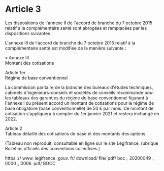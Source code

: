 # Article 3

Les dispositions de l'annexe II de l'accord de branche du 7 octobre 2015 relatif à la complémentaire santé sont abrogées et remplacées par les dispositions suivantes : 

L'annexe III de l'accord de branche du 7 octobre 2015 relatif à la complémentaire santé est modifiée de la manière suivante : 

« Annexe III   
Montant des cotisations 

Article 1er   
Régime de base conventionnel 

La commission paritaire de la branche des bureaux d'études techniques, cabinets d'ingénieurs-conseils et sociétés de conseils recommande pour les tableaux des garanties du régime de base conventionnel figurant à l'annexe I du présent accord un montant de cotisations pour le régime de base obligatoire (base conventionnelle) de 50 € par mois. Ce montant de cotisation s'appliquera à compter du 1er janvier 2021 et restera inchangé en 2022. 

Article 2   
Tableau détaillé des cotisations de base et des montants des options 

(Tableau non reproduit, consultable en ligne sur le site Légifrance, rubrique Bulletins officiels des conventions collectives.) 

 https :// www. legifrance. gouv. fr/ download/ file/ pdf/ boc \_ 20200049 \_ 0000 \_ 0006. pdf/ BOCC 

